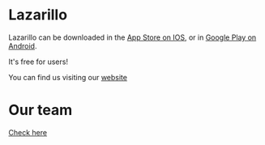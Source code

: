 # Lazarillo
Lazarillo can be downloaded in the [App Store on IOS](https://apps.apple.com/us/app/lazarilloapp/id1139331874), or in [Google Play on Android](https://play.google.com/store/apps/details?id=com.lazarillo).


It's free for users!

You can find us visiting our [website](https://lazarillo.app/)


# Our team

[Check here](https://lazarillo.app/team/)
